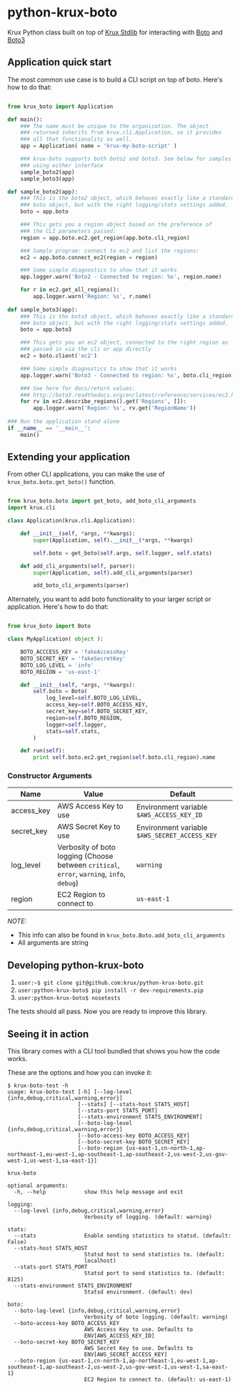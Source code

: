 python-krux-boto
=====================

Krux Python class built on top of [Krux Stdlib](https://staticfiles.krxd.net/foss/docs/pypi/krux-stdlib/) for interacting with [Boto](http://boto.readthedocs.org/en/latest/) and [Boto3](http://boto3.readthedocs.org/en/latest/index.html)

Application quick start
-----------------------

The most common use case is to build a CLI script on top of boto.
Here's how to do that:

```python

from krux_boto import Application

def main():
    ### The name must be unique to the organization. The object
    ### returned inherits from krux.cli.Application, so it provides
    ### all that functionality as well.
    app = Application( name = 'krux-my-boto-script' )

    ### krux-boto supports both boto2 and boto3. See below for samples
    ### using either interface
    sample_boto2(app)
    sample_boto3(app)

def sample_boto2(app):
    ### This is the boto2 object, which behaves exactly like a standard
    ### boto object, but with the right logging/stats settings added.
    boto = app.boto

    ### This gets you a region object based on the preference of
    ### the CLI parameters passed:
    region = app.boto.ec2.get_region(app.boto.cli_region)

    ### Sample program: connect to ec2 and list the regions:
    ec2 = app.boto.connect_ec2(region = region)

    ### Some simple diagnostics to show that it works
    app.logger.warn('Boto2 - Connected to region: %s', region.name)

    for r in ec2.get_all_regions():
        app.logger.warn('Region: %s', r.name)
        
def sample_boto3(app):
    ### This is the boto3 object, which behaves exactly like a standard
    ### boto object, but with the right logging/stats settings added.
    boto = app.boto3

    ### This gets you an ec2 object, connected to the right region as
    ### passed in via the cli or app directly
    ec2 = boto.client('ec2')

    ### Some simple diagnostics to show that it works
    app.logger.warn('Boto3 - Connected to region: %s', boto.cli_region)

    ### See here for docs/return values:
    ### http://boto3.readthedocs.org/en/latest/reference/services/ec2.html#EC2.Client.describe_regions
    for rv in ec2.describe_regions().get('Regions', []):
        app.logger.warn('Region: %s', rv.get('RegionName'))
    
### Run the application stand alone
if __name__ == '__main__':
    main()

```

Extending your application
--------------------------

From other CLI applications, you can make the use of `krux_boto.boto.get_boto()` function.

```python

from krux_boto.boto import get_boto, add_boto_cli_arguments
import krux.cli

class Application(krux.cli.Application):

    def __init__(self, *args, **kwargs):
        super(Application, self).__init__(*args, **kwargs)

        self.boto = get_boto(self.args, self.logger, self.stats)

    def add_cli_arguments(self, parser):
        super(Application, self).add_cli_arguments(parser)

        add_boto_cli_arguments(parser)

```

Alternately, you want to add boto functionality to your larger script or application.
Here's how to do that:

```python

from krux_boto import Boto

class MyApplication( object ):

    BOTO_ACCCESS_KEY = 'fakeAccessKey'
    BOTO_SECRET_KEY = 'fakeSecretKey'
    BOTO_LOG_LEVEL = 'info'
    BOTO_REGION = 'us-east-1'

    def __init__(self, *args, **kwargs):
        self.boto = Boto(
            log_level=self.BOTO_LOG_LEVEL,
            access_key=self.BOTO_ACCESS_KEY,
            secret_key=self.BOTO_SECRET_KEY,
            region=self.BOTO_REGION,
            logger=self.logger,
            stats=self.stats,
        )

    def run(self):
        print self.boto.ec2.get_region(self.boto.cli_region).name

```

### Constructor Arguments
|Name|Value|Default|
|---|---|---|
|access_key|AWS Access Key to use|Environment variable `$AWS_ACCESS_KEY_ID`|
|secret_key|AWS Secret Key to use|Environment variable `$AWS_SECRET_ACCESS_KEY`|
|log_level|Verbosity of boto logging (Choose between `critical`, `error`, `warning`, `info`, `debug`)|`warning`|
|region|EC2 Region to connect to|`us-east-1`|
*NOTE:*
* This info can also be found in `krux_boto.Boto.add_boto_cli_arguments`
* All arguments are string

Developing python-krux-boto
----------------------

1. `user:~$ git clone git@github.com:krux/python-krux-boto.git`
2. `user:python-krux-boto$ pip install -r dev-requirements.pip`
3. `user:python-krux-boto$ nosetests`

The tests should all pass. Now you are ready to improve this library.

Seeing it in action
-------------------

This library comes with a CLI tool bundled that shows you how the code works.

These are the options and how you can invoke it:

```
$ krux-boto-test -h
usage: krux-boto-test [-h] [--log-level {info,debug,critical,warning,error}]
                      [--stats] [--stats-host STATS_HOST]
                      [--stats-port STATS_PORT]
                      [--stats-environment STATS_ENVIRONMENT]
                      [--boto-log-level {info,debug,critical,warning,error}]
                      [--boto-access-key BOTO_ACCESS_KEY]
                      [--boto-secret-key BOTO_SECRET_KEY]
                      [--boto-region {us-east-1,cn-north-1,ap-northeast-1,eu-west-1,ap-southeast-1,ap-southeast-2,us-west-2,us-gov-west-1,us-west-1,sa-east-1}]

krux-boto

optional arguments:
  -h, --help            show this help message and exit

logging:
  --log-level {info,debug,critical,warning,error}
                        Verbosity of logging. (default: warning)

stats:
  --stats               Enable sending statistics to statsd. (default: False)
  --stats-host STATS_HOST
                        Statsd host to send statistics to. (default:
                        localhost)
  --stats-port STATS_PORT
                        Statsd port to send statistics to. (default: 8125)
  --stats-environment STATS_ENVIRONMENT
                        Statsd environment. (default: dev)

boto:
  --boto-log-level {info,debug,critical,warning,error}
                        Verbosity of boto logging. (default: warning)
  --boto-access-key BOTO_ACCESS_KEY
                        AWS Access Key to use. Defaults to
                        ENV[AWS_ACCESS_KEY_ID]
  --boto-secret-key BOTO_SECRET_KEY
                        AWS Secret Key to use. Defaults to
                        ENV[AWS_SECRET_ACCESS_KEY]
  --boto-region {us-east-1,cn-north-1,ap-northeast-1,eu-west-1,ap-southeast-1,ap-southeast-2,us-west-2,us-gov-west-1,us-west-1,sa-east-1}
                        EC2 Region to connect to. (default: us-east-1)
```
